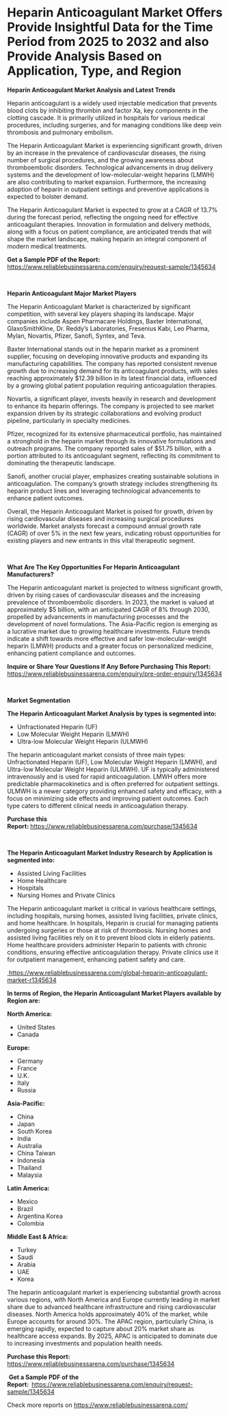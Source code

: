 <p><h1>Heparin Anticoagulant Market Offers Provide Insightful Data for the Time Period from 2025 to 2032 and also Provide Analysis Based on Application, Type, and Region</h1></p><p><strong>Heparin Anticoagulant Market Analysis and Latest Trends</strong></p>
<p><p>Heparin anticoagulant is a widely used injectable medication that prevents blood clots by inhibiting thrombin and factor Xa, key components in the clotting cascade. It is primarily utilized in hospitals for various medical procedures, including surgeries, and for managing conditions like deep vein thrombosis and pulmonary embolism. </p><p>The Heparin Anticoagulant Market is experiencing significant growth, driven by an increase in the prevalence of cardiovascular diseases, the rising number of surgical procedures, and the growing awareness about thromboembolic disorders. Technological advancements in drug delivery systems and the development of low-molecular-weight heparins (LMWH) are also contributing to market expansion. Furthermore, the increasing adoption of heparin in outpatient settings and preventive applications is expected to bolster demand.</p><p>The Heparin Anticoagulant Market is expected to grow at a CAGR of 13.7% during the forecast period, reflecting the ongoing need for effective anticoagulant therapies. Innovation in formulation and delivery methods, along with a focus on patient compliance, are anticipated trends that will shape the market landscape, making heparin an integral component of modern medical treatments.</p></p>
<p><strong>Get a Sample PDF of the Report:&nbsp;</strong> <a href="https://www.reliablebusinessarena.com/enquiry/request-sample/1345634?utm_campaign=2959&utm_medium=2&utm_source=Github&utm_content=ia&utm_term=08032025&utm_id=heparin-anticoagulant">https://www.reliablebusinessarena.com/enquiry/request-sample/1345634</a></p>
<p>&nbsp;</p>
<p><strong>Heparin Anticoagulant Major Market Players</strong></p>
<p><p>The Heparin Anticoagulant Market is characterized by significant competition, with several key players shaping its landscape. Major companies include Aspen Pharmacare Holdings, Baxter International, GlaxoSmithKline, Dr. Reddy’s Laboratories, Fresenius Kabi, Leo Pharma, Mylan, Novartis, Pfizer, Sanofi, Syntex, and Teva.</p><p>Baxter International stands out in the heparin market as a prominent supplier, focusing on developing innovative products and expanding its manufacturing capabilities. The company has reported consistent revenue growth due to increasing demand for its anticoagulant products, with sales reaching approximately $12.39 billion in its latest financial data, influenced by a growing global patient population requiring anticoagulation therapies.</p><p>Novartis, a significant player, invests heavily in research and development to enhance its heparin offerings. The company is projected to see market expansion driven by its strategic collaborations and evolving product pipeline, particularly in specialty medicines.</p><p>Pfizer, recognized for its extensive pharmaceutical portfolio, has maintained a stronghold in the heparin market through its innovative formulations and outreach programs. The company reported sales of $51.75 billion, with a portion attributed to its anticoagulant segment, reflecting its commitment to dominating the therapeutic landscape.</p><p>Sanofi, another crucial player, emphasizes creating sustainable solutions in anticoagulation. The company’s growth strategy includes strengthening its heparin product lines and leveraging technological advancements to enhance patient outcomes.</p><p>Overall, the Heparin Anticoagulant Market is poised for growth, driven by rising cardiovascular diseases and increasing surgical procedures worldwide. Market analysts forecast a compound annual growth rate (CAGR) of over 5% in the next few years, indicating robust opportunities for existing players and new entrants in this vital therapeutic segment.</p></p>
<p>&nbsp;</p>
<p><strong>What Are The Key Opportunities For Heparin Anticoagulant Manufacturers?</strong></p>
<p><p>The Heparin anticoagulant market is projected to witness significant growth, driven by rising cases of cardiovascular diseases and the increasing prevalence of thromboembolic disorders. In 2023, the market is valued at approximately $5 billion, with an anticipated CAGR of 8% through 2030, propelled by advancements in manufacturing processes and the development of novel formulations. The Asia-Pacific region is emerging as a lucrative market due to growing healthcare investments. Future trends indicate a shift towards more effective and safer low-molecular-weight heparin (LMWH) products and a greater focus on personalized medicine, enhancing patient compliance and outcomes.</p></p>
<p><strong>Inquire or Share Your Questions If Any Before Purchasing This Report:</strong> <a href="https://www.reliablebusinessarena.com/enquiry/pre-order-enquiry/1345634?utm_campaign=2959&utm_medium=2&utm_source=Github&utm_content=ia&utm_term=08032025&utm_id=heparin-anticoagulant">https://www.reliablebusinessarena.com/enquiry/pre-order-enquiry/1345634</a></p>
<p>&nbsp;</p>
<p><strong>Market Segmentation</strong></p>
<p><strong>The Heparin Anticoagulant Market Analysis by types is segmented into:</strong></p>
<p><ul><li>Unfractionated Heparin (UF)</li><li>Low Molecular Weight Heparin (LMWH)</li><li>Ultra-low Molecular Weight Heparin (ULMWH)</li></ul></p>
<p><p>The heparin anticoagulant market consists of three main types: Unfractionated Heparin (UF), Low Molecular Weight Heparin (LMWH), and Ultra-low Molecular Weight Heparin (ULMWH). UF is typically administered intravenously and is used for rapid anticoagulation. LMWH offers more predictable pharmacokinetics and is often preferred for outpatient settings. ULMWH is a newer category providing enhanced safety and efficacy, with a focus on minimizing side effects and improving patient outcomes. Each type caters to different clinical needs in anticoagulation therapy.</p></p>
<p><strong>Purchase this Report:&nbsp;</strong><a href="https://www.reliablebusinessarena.com/purchase/1345634?utm_campaign=2959&utm_medium=2&utm_source=Github&utm_content=ia&utm_term=08032025&utm_id=heparin-anticoagulant">https://www.reliablebusinessarena.com/purchase/1345634</a></p>
<p>&nbsp;</p>
<p><strong>The Heparin Anticoagulant Market Industry Research by Application is segmented into:</strong></p>
<p><ul><li>Assisted Living Facilities</li><li>Home Healthcare</li><li>Hospitals</li><li>Nursing Homes and Private Clinics</li></ul></p>
<p><p>The Heparin anticoagulant market is critical in various healthcare settings, including hospitals, nursing homes, assisted living facilities, private clinics, and home healthcare. In hospitals, Heparin is crucial for managing patients undergoing surgeries or those at risk of thrombosis. Nursing homes and assisted living facilities rely on it to prevent blood clots in elderly patients. Home healthcare providers administer Heparin to patients with chronic conditions, ensuring effective anticoagulation therapy. Private clinics use it for outpatient management, enhancing patient safety and care.</p></p>
<p><a href="https://www.reliablebusinessarena.com/global-heparin-anticoagulant-market-r1345634?utm_campaign=2959&utm_medium=2&utm_source=Github&utm_content=ia&utm_term=08032025&utm_id=heparin-anticoagulant">&nbsp;https://www.reliablebusinessarena.com/global-heparin-anticoagulant-market-r1345634</a></p>
<p><strong>In terms of Region, the Heparin Anticoagulant Market Players available by Region are:</strong></p>
<p>
    <p> <strong> North America: </strong>
        <ul>
            <li>United States</li>
            <li>Canada</li>
        </ul>
        </p> 
    <p> <strong> Europe: </strong>
        <ul>
            <li>Germany</li>
            <li>France</li>
            <li>U.K.</li>
            <li>Italy</li>
            <li>Russia</li>
        </ul>
        </p> 
    <p> <strong> Asia-Pacific: </strong>
        <ul>
            <li>China</li>
            <li>Japan</li>
            <li>South Korea</li>
            <li>India</li>
            <li>Australia</li>
            <li>China Taiwan</li>
            <li>Indonesia</li>
            <li>Thailand</li>
            <li>Malaysia</li>
        </ul>
        </p> 
    <p> <strong> Latin America: </strong>
        <ul>
            <li>Mexico</li>
            <li>Brazil</li>
            <li>Argentina Korea</li>
            <li>Colombia</li>
        </ul>
        </p> 
    <p> <strong> Middle East & Africa: </strong>
        <ul>
            <li>Turkey</li>
            <li>Saudi</li>
            <li>Arabia</li>
            <li>UAE</li>
            <li>Korea</li>
        </ul>
    </p>
    </p>
<p><p>The heparin anticoagulant market is experiencing substantial growth across various regions, with North America and Europe currently leading in market share due to advanced healthcare infrastructure and rising cardiovascular diseases. North America holds approximately 40% of the market, while Europe accounts for around 30%. The APAC region, particularly China, is emerging rapidly, expected to capture about 20% market share as healthcare access expands. By 2025, APAC is anticipated to dominate due to increasing investments and population health needs.</p></p>
<p><strong>Purchase this Report: </strong><a href="https://www.reliablebusinessarena.com/purchase/1345634?utm_campaign=2959&utm_medium=2&utm_source=Github&utm_content=ia&utm_term=08032025&utm_id=heparin-anticoagulant">https://www.reliablebusinessarena.com/purchase/1345634</a></p>
<p>&nbsp;<strong>Get a Sample PDF of the Report:&nbsp;&nbsp;</strong><a href="https://www.reliablebusinessarena.com/enquiry/request-sample/1345634?utm_campaign=2959&utm_medium=2&utm_source=Github&utm_content=ia&utm_term=08032025&utm_id=heparin-anticoagulant">https://www.reliablebusinessarena.com/enquiry/request-sample/1345634</a></p>
<p><strong></strong></p>
<p>Check more reports on <a href="https://www.reliablebusinessarena.com/?utm_campaign=2959&utm_medium=2&utm_source=Github&utm_content=ia&utm_term=08032025&utm_id=heparin-anticoagulant">https://www.reliablebusinessarena.com/</a></p>
